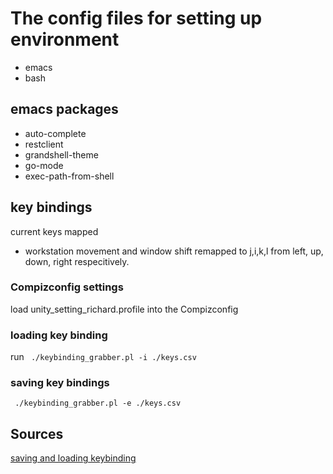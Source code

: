 <h1>The config files for setting up environment</h1>
<ul>
	<li>emacs</li>
	<li>bash</li>
</ul>
<h2>emacs packages</h2>
<ul>
	<li>auto-complete</li>
	<li>restclient</li>
	<li>grandshell-theme</li>
	<li>go-mode</li>
	<li>exec-path-from-shell</li>
</ul>


<h2>key bindings</h2>
current keys mapped
<ul>
	<li>workstation movement and window shift remapped to j,i,k,l from left, up, down, right respecitively.</li>
</ul>
<h3>Compizconfig settings</h3>
load unity_setting_richard.profile into the Compizconfig

<h3>loading key binding</h3>
run
<code> ./keybinding_grabber.pl -i ./keys.csv </code>

<h3>saving key bindings</h3>
<code> ./keybinding_grabber.pl -e ./keys.csv</code>


<h2>Sources</h2>
<a href="https://askubuntu.com/questions/26056/where-are-gnome-keyboard-shortcuts-stored/217310">saving and loading keybinding</a>
